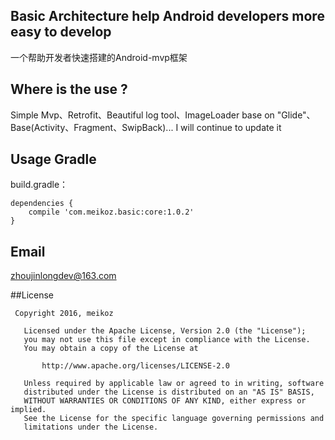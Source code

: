 ## Basic Architecture help Android developers more easy to develop
一个帮助开发者快速搭建的Android-mvp框架

## Where is the use ?
Simple Mvp、Retrofit、Beautiful log tool、ImageLoader base on "Glide"、Base(Activity、Fragment、SwipBack)... I will continue to update it

## Usage Gradle
build.gradle：
```
dependencies {
    compile 'com.meikoz.basic:core:1.0.2'
}
```

## Email
zhoujinlongdev@163.com

##License
``` 
 Copyright 2016, meikoz       
  
   Licensed under the Apache License, Version 2.0 (the "License");
   you may not use this file except in compliance with the License.
   You may obtain a copy of the License at 
 
       http://www.apache.org/licenses/LICENSE-2.0 

   Unless required by applicable law or agreed to in writing, software
   distributed under the License is distributed on an "AS IS" BASIS,
   WITHOUT WARRANTIES OR CONDITIONS OF ANY KIND, either express or implied.
   See the License for the specific language governing permissions and
   limitations under the License.
```
     
